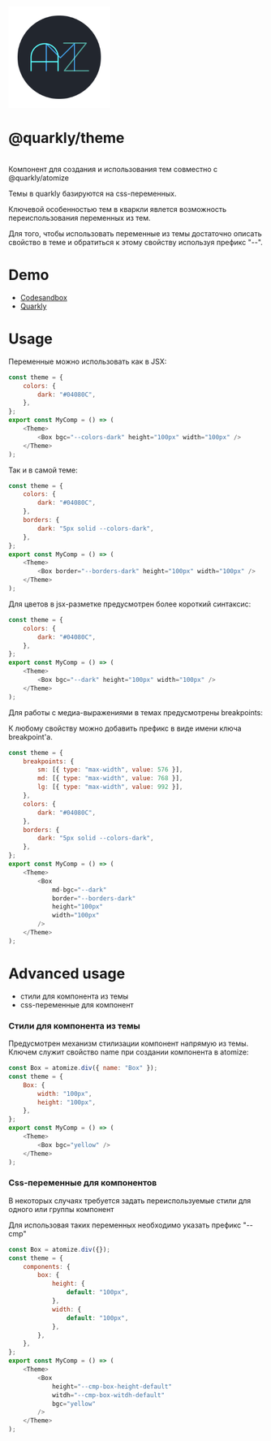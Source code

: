 <p>
  <img src="logo.png" width="200px">
</p>
<h1> @quarkly/theme </h1>

<br>
Компонент для создания и использования тем совместно с @quarkly/atomize

Темы в quarkly базируются на css-переменных.

Ключевой особенностью тем в кваркли явлется возможность переиспользования переменных из тем.

Для того, чтобы использовать переменные из темы достаточно описать свойство в теме и обратиться к этому свойству используя префикс "--".

# Demo

- [Codesandbox](https://codesandbox.io/s/atomize-demo-pom06?file=/src/Example.js:182-335)
- [Quarkly](https://quarkly.io)

# Usage

Переменные можно использовать как в JSX:

```js
const theme = {
    colors: {
        dark: "#04080C",
    },
};
export const MyComp = () => (
    <Theme>
        <Box bgc="--colors-dark" height="100px" width="100px" />
    </Theme>
);
```

Так и в самой теме:

```js
const theme = {
    colors: {
        dark: "#04080C",
    },
    borders: {
        dark: "5px solid --colors-dark",
    },
};
export const MyComp = () => (
    <Theme>
        <Box border="--borders-dark" height="100px" width="100px" />
    </Theme>
);
```

Для цветов в jsx-разметке предусмотрен более короткий синтаксис:

```js
const theme = {
    colors: {
        dark: "#04080C",
    },
};
export const MyComp = () => (
    <Theme>
        <Box bgc="--dark" height="100px" width="100px" />
    </Theme>
);
```

Для работы с медиа-выражениями в темах предусмотрены breakpoints:

К любому свойству можно добавить префикс в виде имени ключа breakpoint'а.

```js
const theme = {
    breakpoints: {
        sm: [{ type: "max-width", value: 576 }],
        md: [{ type: "max-width", value: 768 }],
        lg: [{ type: "max-width", value: 992 }],
    },
    colors: {
        dark: "#04080C",
    },
    borders: {
        dark: "5px solid --colors-dark",
    },
};
export const MyComp = () => (
    <Theme>
        <Box
            md-bgc="--dark"
            border="--borders-dark"
            height="100px"
            width="100px"
        />
    </Theme>
);
```

# Advanced usage

-   стили для компонента из темы
-   css-переменные для компонент

### Стили для компонента из темы

Предусмотрен механизм стилизации компонент напрямую из темы.
Ключем служит свойство name при создании компонента в atomize:

```js
const Box = atomize.div({ name: "Box" });
const theme = {
    Box: {
        width: "100px",
        height: "100px",
    },
};
export const MyComp = () => (
    <Theme>
        <Box bgc="yellow" />
    </Theme>
);
```

### Css-переменные для компонентов

В некоторых случаях требуется задать переиспользуемые стили для одного или группы компонент

Для использовая таких переменных необходимо указать префикс "--cmp"

```js
const Box = atomize.div({});
const theme = {
    components: {
        box: {
            height: {
                default: "100px",
            },
            width: {
                default: "100px",
            },
        },
    },
};
export const MyComp = () => (
    <Theme>
        <Box
            height="--cmp-box-height-default"
            witdh="--cmp-box-witdh-default"
            bgc="yellow"
        />
    </Theme>
);
```
